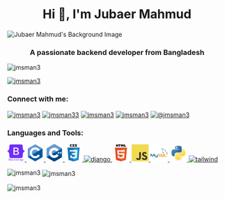 <h1 align="center">Hi 👋, I'm Jubaer Mahmud</h1>
<img src="https://media.licdn.com/dms/image/D4E16AQFRVbn3boXxYQ/profile-displaybackgroundimage-shrink_350_1400/0/1720805698889?e=1726704000&v=beta&t=Yg-3jaHQR3F2oJ9x7Ctjl2cheVF1Ycg9CPpAqtrXJ1M" alt="Jubaer Mahmud's Background Image" align="center">
<h3 align="center">A passionate backend developer from Bangladesh</h3>
<p align="left"> <img src="https://komarev.com/ghpvc/?username=jmsman3&label=Profile%20views&color=0e75b6&style=flat" alt="jmsman3" /> </p>
<p align="left"> <a href="https://github.com/ryo-ma/github-profile-trophy"><img src="https://github-profile-trophy.vercel.app/?username=jmsman3&row=1&column=6&no-bg=true&no-frame=true&theme=flat" alt="jmsman3" /></a> </p>
<h3 align="left">Connect with me:</h3>
<p align="left">
<a href="https://linkedin.com/in/jmsman3" target="blank"><img align="center" src="https://raw.githubusercontent.com/rahuldkjain/github-profile-readme-generator/master/src/images/icons/Social/linked-in-alt.svg" alt="jmsman3" height="30" width="40" /></a>
<a href="https://fb.com/jmsman33" target="blank"><img align="center" src="https://raw.githubusercontent.com/rahuldkjain/github-profile-readme-generator/master/src/images/icons/Social/facebook.svg" alt="jmsman33" height="30" width="40" /></a>
<a href="https://codeforces.com/profile/jmsman3" target="blank"><img align="center" src="https://raw.githubusercontent.com/rahuldkjain/github-profile-readme-generator/master/src/images/icons/Social/codeforces.svg" alt="jmsman3" height="30" width="40" /></a>
<a href="https://www.leetcode.com/jmsman3" target="blank"><img align="center" src="https://raw.githubusercontent.com/rahuldkjain/github-profile-readme-generator/master/src/images/icons/Social/leet-code.svg" alt="jmsman3" height="30" width="40" /></a>
<a href="https://www.hackerearth.com/@jmsman3" target="blank"><img align="center" src="https://raw.githubusercontent.com/rahuldkjain/github-profile-readme-generator/master/src/images/icons/Social/hackerearth.svg" alt="@jmsman3" height="30" width="40" /></a>
</p>
<h3 align="left">Languages and Tools:</h3>
<p align="left">
<a href="https://getbootstrap.com" target="_blank" rel="noreferrer"> <img src="https://raw.githubusercontent.com/devicons/devicon/master/icons/bootstrap/bootstrap-plain-wordmark.svg" alt="bootstrap" width="40" height="40"/> </a>
<a href="https://www.cprogramming.com/" target="_blank" rel="noreferrer"> <img src="https://raw.githubusercontent.com/devicons/devicon/master/icons/c/c-original.svg" alt="c" width="40" height="40"/> </a>
<a href="https://www.w3schools.com/cpp/" target="_blank" rel="noreferrer"> <img src="https://raw.githubusercontent.com/devicons/devicon/master/icons/cplusplus/cplusplus-original.svg" alt="cplusplus" width="40" height="40"/> </a>
<a href="https://www.w3schools.com/css/" target="_blank" rel="noreferrer"> <img src="https://raw.githubusercontent.com/devicons/devicon/master/icons/css3/css3-original-wordmark.svg" alt="css3" width="40" height="40"/> </a>
<a href="https://www.djangoproject.com/" target="_blank" rel="noreferrer"> <img src="https://cdn.worldvectorlogo.com/logos/django.svg" alt="django" width="40" height="40"/> </a>
<a href="https://www.w3.org/html/" target="_blank" rel="noreferrer"> <img src="https://raw.githubusercontent.com/devicons/devicon/master/icons/html5/html5-original-wordmark.svg" alt="html5" width="40" height="40"/> </a>
<a href="https://developer.mozilla.org/en-US/docs/Web/JavaScript" target="_blank" rel="noreferrer"> <img src="https://raw.githubusercontent.com/devicons/devicon/master/icons/javascript/javascript-original.svg" alt="javascript" width="40" height="40"/> </a>
<a href="https://www.mysql.com/" target="_blank" rel="noreferrer"> <img src="https://raw.githubusercontent.com/devicons/devicon/master/icons/mysql/mysql-original-wordmark.svg" alt="mysql" width="40" height="40"/> </a>
<a href="https://www.python.org" target="_blank" rel="noreferrer"> <img src="https://raw.githubusercontent.com/devicons/devicon/master/icons/python/python-original.svg" alt="python" width="40" height="40"/> </a>
<a href="https://tailwindcss.com/" target="_blank" rel="noreferrer"> <img src="https://www.vectorlogo.zone/logos/tailwindcss/tailwindcss-icon.svg" alt="tailwind" width="40" height="40"/> </a>
</p>
<p><img align="left" src="https://github-readme-stats.vercel.app/api/top-langs?username=jmsman3&show_icons=true&locale=en&layout=compact" alt="jmsman3" /></p>
<p>&nbsp;<img align="center" src="https://github-readme-stats.vercel.app/api?username=jmsman3&show_icons=true&locale=en" alt="jmsman3" /></p>
<p><img align="center" src="https://github-readme-streak-stats.herokuapp.com/?user=jmsman3&" alt="jmsman3" /></p>
